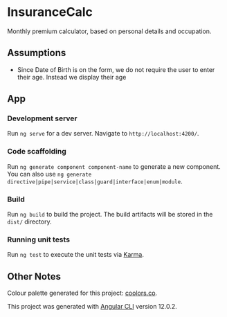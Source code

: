 # InsuranceCalc

Monthly premium calculator, based on personal details and occupation.

## Assumptions

* Since Date of Birth is on the form, we do not require the user to enter their age. Instead we display their age

## App

### Development server

Run `ng serve` for a dev server. Navigate to `http://localhost:4200/`.

### Code scaffolding

Run `ng generate component component-name` to generate a new component. You can also use `ng generate directive|pipe|service|class|guard|interface|enum|module`.

### Build

Run `ng build` to build the project. The build artifacts will be stored in the `dist/` directory.

### Running unit tests

Run `ng test` to execute the unit tests via [Karma](https://karma-runner.github.io).

## Other Notes

Colour palette generated for this project: [coolors.co](https://coolors.co/d6ead9-87bba2-55828b-f2f7f7-364958).

This project was generated with [Angular CLI](https://github.com/angular/angular-cli) version 12.0.2.
